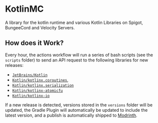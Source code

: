 # KotlinMC

A library for the kotlin runtime and various Kotlin Libraries on Spigot, BungeeCord and Velocity Servers.

## How does it Work?

Every hour, the actions workflow will run a series of bash scripts (see the `scripts` folder) to send an API request 
to the following libraries for new releases:
- [`JetBrains/Kotlin`](https://github.com/JetBrains/Kotlin)
- [`Kotlin/kotlinx.coroutines`](https://github.com/Kotlin/kotlinx.coroutines),
- [`Kotlin/kotlinx.serialization`](https://github.com/Kotlin/kotlinx.serialization) 
- [`Kotlin/kotlinx-atomicfu`](https://github.com/Kotlin/kotlinx.atomicfu)
- [`Kotlin/kotlinx-io`](https://github.com/Kotlin/kotlinx-io)

If a new release is detected, versions stored in the `versions` folder will be updated, the Gradle Plugin will automatically be updated to include the latest version, and a publish is automatically shipped to [Modrinth](https://modrinth.com/plugin/kotlinmc/).